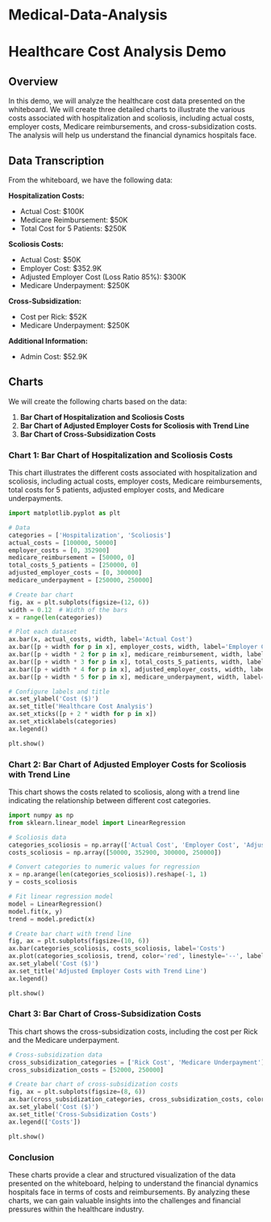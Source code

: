 # Medical-Data-Analysis
# Healthcare Cost Analysis Demo

## Overview

In this demo, we will analyze the healthcare cost data presented on the whiteboard. We will create three detailed charts to illustrate the various costs associated with hospitalization and scoliosis, including actual costs, employer costs, Medicare reimbursements, and cross-subsidization costs. The analysis will help us understand the financial dynamics hospitals face.

## Data Transcription

From the whiteboard, we have the following data:

**Hospitalization Costs:**
- Actual Cost: $100K
- Medicare Reimbursement: $50K
- Total Cost for 5 Patients: $250K

**Scoliosis Costs:**
- Actual Cost: $50K
- Employer Cost: $352.9K
- Adjusted Employer Cost (Loss Ratio 85%): $300K
- Medicare Underpayment: $250K

**Cross-Subsidization:**
- Cost per Rick: $52K
- Medicare Underpayment: $250K

**Additional Information:**
- Admin Cost: $52.9K

## Charts

We will create the following charts based on the data:

1. **Bar Chart of Hospitalization and Scoliosis Costs**
2. **Bar Chart of Adjusted Employer Costs for Scoliosis with Trend Line**
3. **Bar Chart of Cross-Subsidization Costs**

### Chart 1: Bar Chart of Hospitalization and Scoliosis Costs

This chart illustrates the different costs associated with hospitalization and scoliosis, including actual costs, employer costs, Medicare reimbursements, total costs for 5 patients, adjusted employer costs, and Medicare underpayments.

```python
import matplotlib.pyplot as plt

# Data
categories = ['Hospitalization', 'Scoliosis']
actual_costs = [100000, 50000]
employer_costs = [0, 352900]
medicare_reimbursement = [50000, 0]
total_costs_5_patients = [250000, 0]
adjusted_employer_costs = [0, 300000]
medicare_underpayment = [250000, 250000]

# Create bar chart
fig, ax = plt.subplots(figsize=(12, 6))
width = 0.12  # Width of the bars
x = range(len(categories))

# Plot each dataset
ax.bar(x, actual_costs, width, label='Actual Cost')
ax.bar([p + width for p in x], employer_costs, width, label='Employer Cost')
ax.bar([p + width * 2 for p in x], medicare_reimbursement, width, label='Medicare Reimbursement')
ax.bar([p + width * 3 for p in x], total_costs_5_patients, width, label='Total Cost for 5 Patients')
ax.bar([p + width * 4 for p in x], adjusted_employer_costs, width, label='Adjusted Employer Cost')
ax.bar([p + width * 5 for p in x], medicare_underpayment, width, label='Medicare Underpayment')

# Configure labels and title
ax.set_ylabel('Cost ($)')
ax.set_title('Healthcare Cost Analysis')
ax.set_xticks([p + 2 * width for p in x])
ax.set_xticklabels(categories)
ax.legend()

plt.show()
```
### Chart 2: Bar Chart of Adjusted Employer Costs for Scoliosis with Trend Line

This chart shows the costs related to scoliosis, along with a trend line indicating the relationship between different cost categories.

```python
import numpy as np
from sklearn.linear_model import LinearRegression

# Scoliosis data
categories_scoliosis = np.array(['Actual Cost', 'Employer Cost', 'Adjusted Employer Cost', 'Medicare Underpayment'])
costs_scoliosis = np.array([50000, 352900, 300000, 250000])

# Convert categories to numeric values for regression
x = np.arange(len(categories_scoliosis)).reshape(-1, 1)
y = costs_scoliosis

# Fit linear regression model
model = LinearRegression()
model.fit(x, y)
trend = model.predict(x)

# Create bar chart with trend line
fig, ax = plt.subplots(figsize=(10, 6))
ax.bar(categories_scoliosis, costs_scoliosis, label='Costs')
ax.plot(categories_scoliosis, trend, color='red', linestyle='--', label='Trend Line')
ax.set_ylabel('Cost ($)')
ax.set_title('Adjusted Employer Costs with Trend Line')
ax.legend()

plt.show()
```
### Chart 3: Bar Chart of Cross-Subsidization Costs

This chart shows the cross-subsidization costs, including the cost per Rick and the Medicare underpayment.
```python
# Cross-subsidization data
cross_subsidization_categories = ['Rick Cost', 'Medicare Underpayment']
cross_subsidization_costs = [52000, 250000]

# Create bar chart of cross-subsidization costs
fig, ax = plt.subplots(figsize=(8, 6))
ax.bar(cross_subsidization_categories, cross_subsidization_costs, color=['blue', 'green'])
ax.set_ylabel('Cost ($)')
ax.set_title('Cross-Subsidization Costs')
ax.legend(['Costs'])

plt.show()
```

### Conclusion
These charts provide a clear and structured visualization of the data presented on the whiteboard, helping to understand the financial dynamics hospitals face in terms of costs and reimbursements. By analyzing these charts, we can gain valuable insights into the challenges and financial pressures within the healthcare industry.
